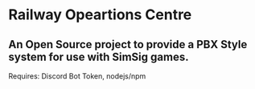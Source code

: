 # Railway Opeartions Centre
An Open Source project to provide a PBX Style system for use with SimSig games.
---
Requires: Discord Bot Token, nodejs/npm
